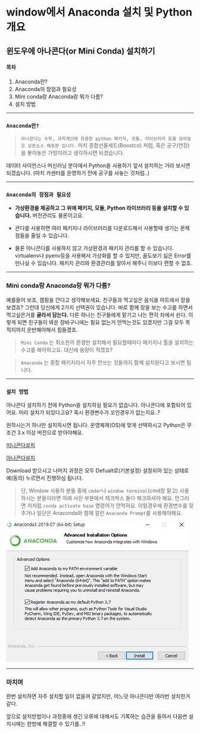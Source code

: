 # window에서 Anaconda 설치 및 Python 개요

## 윈도우에 아나콘다(or Mini Conda) 설치하기


#### 목차
1.  Anaconda란?
2.  Anaconda의 장점과 필요성
3.  Mini conda랑  Anaconda랑 뭐가 다름?
4.  설치 방법

---

### `Anaconda란?`

> `아나콘다는 수학, 과학계산에 유용한 python 패키지, 모듈, 라이브러리 등을 모아놓은 오픈소스 배포판 입니다.` 마치 종합선물세트(Boostco) 처럼, 혹은 공구(연장)을 뫃아놓은 가방이라고 생각하시면 되겠습니다.

데이터 사이언스나 머신러닝 분야에서 Python을 사용하기 앞서 설치하는 거라 보시면 되겠습니다. (마치 카센터를 운영하기 전에 공구를 사놓는 것처럼..)

---

### `Anaconda의 장점과 필요성`
- **가상환경을 제공하고 그 위에 패키지, 모듈, Python 라이브러리 등을 설치할 수 있습니다.** 버전관리도 물론이고요.

- 콘다를 사용하면 여러 패키지나 라이브러리를 다운로드해서 사용할때 생기는 문제점들을 줄일 수 있습니다.

- 물론 아니콘다를 사용하지 않고 가상환경과 패키지 관리를 할 수 있습니다. virtualenv나 pyenv등을 사용해서 가상화를 할 수 있지만, 꼴도보기 싫은 Error를 만나실 수 있습니다. 패키지 관리와 환경관리를 알아서 해주니 이보다 편할 수 없죠. 

---

### Mini conda랑  Anaconda랑 뭐가 다름?
예를들어 보죠, 캠핑을 간다고 생각해보세요. 친구들과 먹고싶은 음식을 마트에서 장을 보겠죠? 그런데 당신에게 2가지 선택권이 있습니다. 바로 함께 장을 보는 수고를 하면서 먹고싶은거를 **골라서 담는다.** 다른 하나는 친구들에게 맡기고 나는 편히 차에서 쉰다. 
이렇게 되면 친구들이 봐온 장바구니에는 필요 없는거 안먹는것도 있겠지만 그걸 모두 목적지까지 운반해야해서 힘들겠죠.

> `Mini Conda` 는 최소한의 환경만 설치해서 필요할때마다 패키지나 툴을 설치하는 수고를 해야하고요. 대신에 용량이 적겠죠?

> `Anaconda` 는 종합 패키지라서 자주 안쓰는 것들까지 함께 설치된다고 보시면 됩니다. 

---

### `설치 방법`

아나콘다 설치하기 전에 Python을 설치하실 필요가 없습니다. 아나콘다에 포함되어 있어요. 미리 설치가 되있다고요? 혹시 환경변수가 꼬인경우가 없는지요..?

원하시는거 하나만 설치하시면 됩니다.
운영체제(OS)에 맞게 선택하시고
Python은 무조건 3.x 이상 버전으로 받아야해요.


[미니콘다설치](https://docs.conda.io/en/latest/miniconda.html)

[아나콘다설치](https://www.anaconda.com/products/individual)

Download 받으시고 나머지 과정은 모두 Defualt로(기본설정) 설정되어 있는 상태로 예(동의) 누르면서 진행하심 됩니다.

>단, Window 사용자 분들 중에 `cmder`나 `window terminal`(cmd창 말고) 사용하시는 분들이라면 아래 사진 부분에서 체크박스 둘다 체크하셔야 해요. 안그러면 저처럼 `conda activate base` 명령어가 안먹혀요. 이럴경우에 환경변수를 맞추거나 일단은 Anaconda와 함께 깔린 `Anaconda Prompt`를 사용해야해요.  

![install](../imgfile/5.png)


---

### 마치며
한번 설치하면 자주 설치할 일이 없을꺼 같았지만, 어느덧 아나콘다만 여러번 설치한거 같다. 

앞으로 설치방법이나 과정중에 생긴 오류에 대해서도 기록하는 습관을 들여서 다음번 설치시에는 한방에 해결할 수 있기를..!!